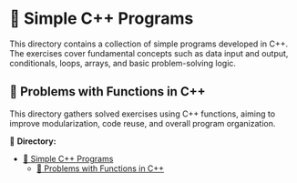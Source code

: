 # 🧮 Simple C++ Programs

This directory contains a collection of simple programs developed in C++. The exercises cover fundamental concepts such as data input and output, conditionals, loops, arrays, and basic problem-solving logic.

## 🧠 Problems with Functions in C++

This directory gathers solved exercises using C++ functions, aiming to improve modularization, code reuse, and overall program organization.

📂 **Directory:**  
- [🧮 Simple C++ Programs](#-simple-c-programs)
  - [🧠 Problems with Functions in C++](#-problems-with-functions-in-c)
